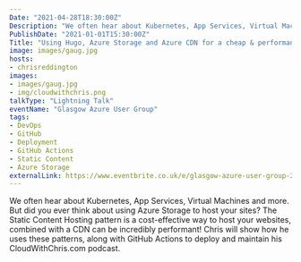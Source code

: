 ```yaml
---
Date: "2021-04-28T18:30:00Z"
Description: "We often hear about Kubernetes, App Services, Virtual Machines and more. But did you ever think about using Azure Storage to host your sites? The Static Content Hosting pattern is a cost-effective way to host your websites, combined with a CDN can be incredibly performant! Chris will show how he uses these patterns, along with GitHub Actions to deploy and maintain his CloudWithChris.com podcast."
PublishDate: "2021-01-01T15:30:00Z"
Title: "Using Hugo, Azure Storage and Azure CDN for a cheap & performant site on Azure"
image: images/gaug.jpg
hosts:
- chrisreddington
images:
- images/gaug.jpg
- img/cloudwithchris.png
talkType: "Lightning Talk"
eventName: "Glasgow Azure User Group"
tags:
- DevOps
- GitHub
- Deployment
- GitHub Actions
- Static Content
- Azure Storage
externalLink: https://www.eventbrite.co.uk/e/glasgow-azure-user-group-24-tickets-143276745603
---
```

We often hear about Kubernetes, App Services, Virtual Machines and more. But did you ever think about using Azure Storage to host your sites? The Static Content Hosting pattern is a cost-effective way to host your websites, combined with a CDN can be incredibly performant! Chris will show how he uses these patterns, along with GitHub Actions to deploy and maintain his CloudWithChris.com podcast.